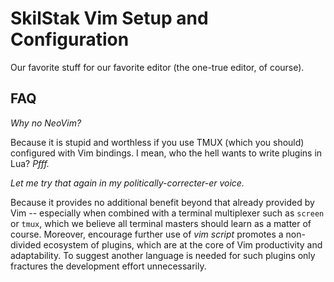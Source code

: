 # SkilStak Vim Setup and Configuration

Our favorite stuff for our favorite editor (the one-true editor, of course).

## FAQ

*Why no NeoVim?*

Because it is stupid and worthless if you use TMUX (which you should) configured with Vim bindings. I mean, who the hell wants to write plugins in Lua? *Pfff.*

*Let me try that again in my politically-correcter-er voice.*

Because it provides no additional benefit beyond that already provided by Vim -- especially when combined with a terminal multiplexer such as `screen` or `tmux`, which we believe all terminal masters should learn as a matter of course. Moreover, encourage further use of *vim script* promotes a non-divided ecosystem of plugins, which are at the core of Vim productivity and adaptability. To suggest another language is needed for such plugins only fractures the development effort unnecessarily.
